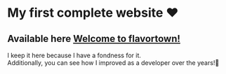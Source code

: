 # My first complete website ❤️
## Available here [Welcome to flavortown!](https://mecies.github.io/my-first-website/) <br />
I keep it here because I have a fondness for it. <br />
Additionally, you can see how I improved as a developer over the years!🎉
